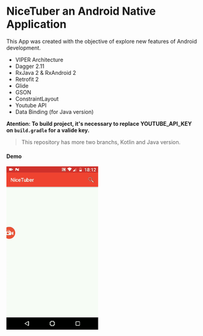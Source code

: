# NiceTuber an Android Native Application

This App was created with the objective of explore new features of Android development.

* VIPER Architecture
* Dagger 2.11
* RxJava 2 & RxAndroid 2
* Retrofit 2
* Glide
* GSON
* ConstraintLayout
* Youtube API
* Data Binding (for Java version)

**Atention: To build project, it's necessary to replace YOUTUBE_API_KEY on `build.gradle` for a valide key.**

>This repository has more two branchs, Kotlin and Java version.

#### Demo
![](demo.gif)

